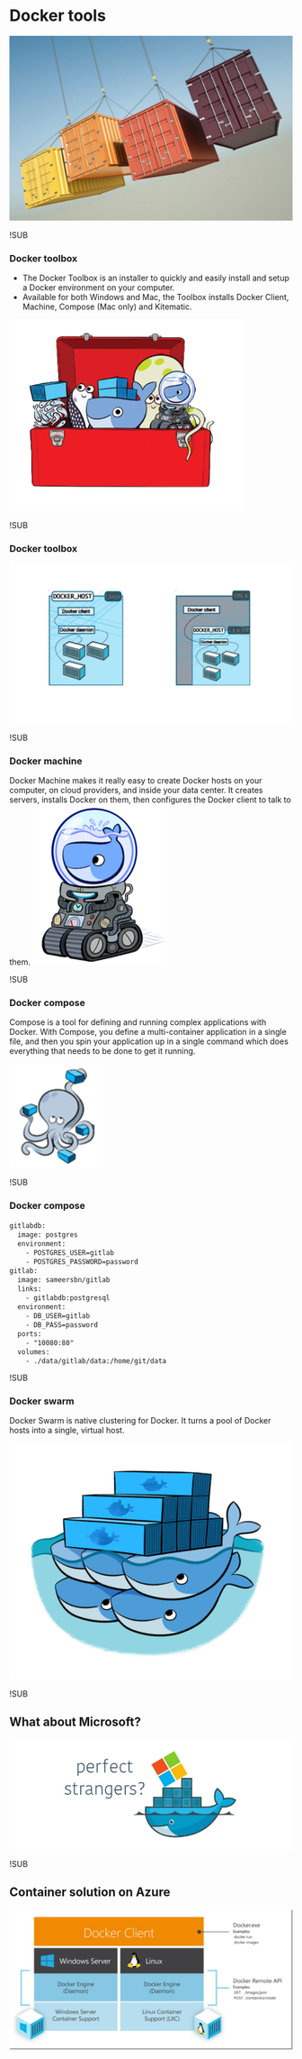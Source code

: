 # Docker tools
![docker-tools](images/docker-tools.jpg)

!SUB
### Docker toolbox

- The Docker Toolbox is an installer to quickly and easily install and setup a Docker environment on your computer.
- Available for both Windows and Mac, the Toolbox installs Docker Client, Machine, Compose (Mac only) and Kitematic.

![docker-toolbox](images/docker-toolbox.png)


!SUB
### Docker toolbox
![linux-mac-docker](images/linux-vm-docker.png)


!SUB
### Docker machine
Docker Machine makes it really easy to create Docker hosts on your computer, on cloud providers, and inside your data center. It creates servers, installs Docker on them, then configures the Docker client to talk to them.
![docker-machine](images/docker-machine.png)



!SUB
### Docker compose

Compose is a tool for defining and running complex applications with Docker. With Compose, you define a multi-container application in a single file, and then you spin your application up in a single command which does everything that needs to be done to get it running.

![docker-compose](images/docker-compose.png)

!SUB
### Docker compose
```
gitlabdb:
  image: postgres
  environment:
    - POSTGRES_USER=gitlab
    - POSTGRES_PASSWORD=password
gitlab:
  image: sameersbn/gitlab
  links:
    - gitlabdb:postgresql
  environment:
    - DB_USER=gitlab
    - DB_PASS=password
  ports:
    - "10080:80"
  volumes:
    - ./data/gitlab/data:/home/git/data

```


!SUB
### Docker swarm
Docker Swarm is native clustering for Docker. It turns a pool of Docker hosts into a single, virtual host.

![swarm](images/docker-swarm.png)


!SUB
## What about Microsoft?
![tools](images/docker-microsoft.jpg)

!SUB
## Container solution on Azure
![tools](images/docker-windows-linux.jpg)
